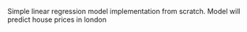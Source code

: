 Simple linear regression model implementation from scratch.
Model will predict house prices in london
